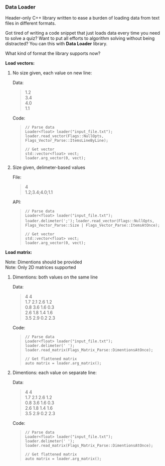 ### Data Loader

Header-only C++ library written to ease a burden of loading data from text files in different formats. 

Got tired of writing a code snippet that just loads data every time you need to solve a quiz? Want to put all efforts to algorithm solving without being distracted? You can this with **Data Loader** library.

What kind of format the library supports now?

**Load vectors:**


 1. No size given, each value on new line:

    Data:  
    > 1.2  
    3.4  
    4.0  
    1.1  

    Code:  

	> `// Parse data`  
	> `Loader<float> loader("input_file.txt");`  
	> `loader.read_vector(Flags::NullOpts, Flags_Vector_Parse::ItemsLineByLine);`  
	>  
	> `// Get vector`  
	> `std::vector<float> vect;`  
	> `loader.arg_vector(0, vect);`  

 2. Size given, delimeter-based values

    File:  
    > 4  
    > 1.2;3.4;4.0;1.1  

    API:  

	> `// Parse data`  
	> `Loader<float> loader("input_file.txt");` 
	> `loader.delimeter(';');`
    > `loader.read_vector(Flags::NullOpts, Flags_Vector_Parse::Size | Flags_Vector_Parse::ItemsAtOnce);`
    > 
	> `// Get vector`  
	> `std::vector<float> vect;`  
	> `loader.arg_vector(0, vect);`


**Load matrix:**

Note: Dimentions should be provided  
Note: Only 2D matrices supported

 1. Dimentions: both values on the same line

    Data:  
    > 4 4  
	> 1.7 2.1 2.6 1.2  
	> 0.8 3.6 1.6 0.3  
	> 2.6 1.8 1.4 1.6  
	> 3.5 2.9 0.2 2.3  

    Code:  

	> `// Parse data`  
	> `Loader<float> loader("input_file.txt");`  
	> `loader.delimeter(' ');`  
	> `loader.read_matrix(Flags_Matrix_Parse::DimentionsAtOnce);`  
	>  
	> `// Get flattened matrix`  
	> `auto matrix = loader.arg_matrix();`

 2. Dimentions: each value on separate line:

    Data:  
    > 4 4  
	> 1.7 2.1 2.6 1.2  
	> 0.8 3.6 1.6 0.3  
	> 2.6 1.8 1.4 1.6  
	> 3.5 2.9 0.2 2.3  

    Code:  

	> `// Parse data`  
	> `Loader<float> loader("input_file.txt");`  
	> `loader.delimeter(' ');`  
	> `loader.read_matrix(Flags_Matrix_Parse::DimentionsAtOnce);`  
	>  
	> `// Get flattened matrix`  
	> `auto matrix = loader.arg_matrix();`    